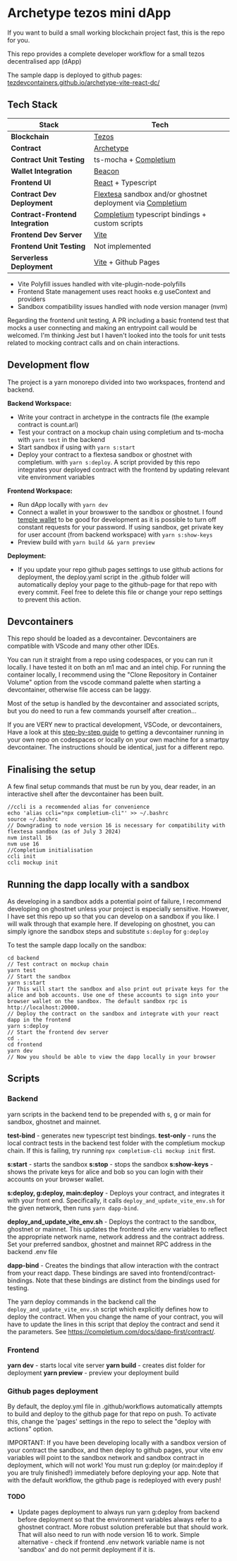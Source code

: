 # Archetype tezos mini dApp

If you want to build a small working blockchain project fast, this is the repo for you.

This repo provides a complete developer workflow for a small tezos decentralised app (dApp)

The sample dapp is deployed to github pages: [tezdevcontainers.github.io/archetype-vite-react-dc/](https://tezdevcontainers.github.io/archetype-vite-react-dc/)

## Tech Stack

| **Stack**                       | **Tech**                                                                                                     |
|---------------------------------|-------------------------------------------------------------------------------------------------------------|
| **Blockchain**                  | [Tezos](https://tezos.com/)                                                                                  |
| **Contract**                    | [Archetype](https://archetype-lang.org/)                                                                     |
| **Contract Unit Testing**       | ts-mocha + [Completium](https://completium.com/)                                                             |
| **Wallet Integration**          | [Beacon](https://docs.walletbeacon.io/supported-wallets)                                                     |
| **Frontend UI**                 | [React](https://react.dev/learn) + Typescript                                                                |
| **Contract Dev Deployment**     | [Flextesa](https://claudebarde.medium.com/flextesa-the-swiss-army-knife-of-development-on-tezos-f2783fad966e) sandbox and/or ghostnet deployment via [Completium](https://completium.com/) |
| **Contract-Frontend Integration** | [Completium](https://completium.com/) typescript bindings + custom scripts                                  |
| **Frontend Dev Server**         | [Vite](https://vitejs.dev/)                                                                                  |
| **Frontend Unit Testing**       | Not implemented                                                                                              |
| **Serverless Deployment**       | [Vite](https://vitejs.dev/) + Github Pages                                                                   |

- Vite Polyfill issues handled with vite-plugin-node-polyfills
- Frontend State management uses react hooks e.g useContext and providers
- Sandbox compatibility issues handled with node version manager (nvm) 
 
Regarding the frontend unit testing, A PR including a basic frontend test that mocks a user connecting and making an entrypoint call would be welcomed. I'm thinking Jest but I haven't looked into the tools for unit tests related to mocking contract calls and on chain interactions.

## Development flow

The project is a yarn monorepo divided into two workspaces, frontend and backend.

**Backend Workspace:**
- Write your contract in archetype in the contracts file (the example contract is count.arl)
- Test your contract on a mockup chain using completium and ts-mocha with `yarn test` in the backend
- Start sandbox if using with `yarn s:start`
- Deploy your contract to a flextesa sandbox or ghostnet with completium. with `yarn s:deploy`. A script provided by this repo integrates your deployed contract with the frontend by updating relevant vite environment variables

**Frontend Workspace:**
- Run dApp locally with `yarn dev`
- Connect a wallet in your browswer to the sandbox or ghostnet. I found [temple wallet](https://templewallet.com/download) to be good for development as it is possible to turn off constant requests for your password. If using sandbox, get private key for user account (from backend workspace) with `yarn s:show-keys`
- Preview build with `yarn build && yarn preview`

**Deployment:**
- If you update your repo github pages settings to use github actions for deployment, the deploy.yaml script in the .github folder will automatically deploy your page to the github-page for that repo with every commit. Feel free to delete this file or change your repo settings to prevent this action. 

##  Devcontainers

This repo should be loaded as a devcontainer. Devcontainers are compatible with VScode and many other other IDEs.

You can run it straight from a repo using codespaces, or you can run it locally. I have tested it on both an m1 mac and an intel chip. For running the container locally, I recommend using the "Clone Repository in Container Volume" option from the vscode command palette when starting a devcontainer, otherwise file access can be laggy.

Most of the setup is handled by the devcontainer and associated scripts, but you do need to run a few commands yourself after creation...

If you are VERY new to practical development, VSCode, or devcontainers, Have a look at this [step-by-step guide](https://github.com/TezDevContainers/smartpy-dc) to getting a devcontainer running in your own repo on codespaces or locally on your own machine for a smartpy devcontainer. The instructions should be identical, just for a different repo.  

## Finalising the setup
A few final setup commands that must be run by you, dear reader, in an interactive shell after the devcontainer has been built.

```
//ccli is a recommended alias for convenience
echo 'alias ccli="npx completium-cli"' >> ~/.bashrc
source ~/.bashrc
// Downgrading to node version 16 is necessary for compatibility with flextesa sandbox (as of July 3 2024)
nvm install 16
nvm use 16
//Completium initialisation
ccli init
ccli mockup init
```

## Running the dapp locally with a sandbox

As developing in a sandbox adds a potential point of failure, I recommend developing on ghostnet unless your project is especially sensitive. However, I have set this repo up so that you can develop on a sandbox if you like. I will walk through that example here. If developing on ghostnet, you can simply ignore the sandbox steps and substitute `s:deploy` for `g:deploy`

To test the sample dapp locally on the sandbox:

```
cd backend
// Test contract on mockup chain
yarn test
// Start the sandbox
yarn s:start
// This will start the sandbox and also print out private keys for the alice and bob accounts. Use one of these accounts to sign into your browser wallet on the sandbox. The default sandbox rpc is http://localhost:20000.
// Deploy the contract on the sandbox and integrate with your react dapp in the frontend
yarn s:deploy
// Start the frontend dev server
cd ..
cd frontend
yarn dev
// Now you should be able to view the dapp locally in your browser
```
## Scripts

### Backend
yarn scripts in the backend tend to be prepended with s, g or main for sandbox, ghostnet and mainnet.

**test-bind** - generates new typescript test bindings.
**test-only** - runs the local contract tests in the backend test folder with the completium mockup chain. If this is failing, try running `npx completium-cli mockup init` first.

**s:start** - starts the sandbox
**s:stop** - stops the sandbox
**s:show-keys** - shows the private keys for alice and bob so you can login with their accounts on your browser wallet.

**s:deploy, g:deploy, main:deploy** - Deploys your contract, and integrates it with your front end. Specifically, it calls `deploy_and_update_vite_env.sh` for the given network, then runs `yarn dapp-bind`. 

**deploy_and_update_vite_env.sh** - Deploys the contract to the sandbox, ghostnet or mainnet. This updates the frontend vite .env variables to reflect the appropriate network name, network address and the contract address. Set your preferred sandbox, ghostnet and mainnet RPC address in the backend .env file

**dapp-bind** - Creates the bindings that allow interaction with the contract from your react dapp. These bindings are saved into frontend/contract-bindings.  Note that these bindings are distinct from the bindings used for testing. 

The yarn deploy commands in the backend call the `deploy_and_update_vite_env.sh` script which explicitly defines how to deploy the contract. When you change the name of your contract, you will have to update the lines in this script that deploy the contract and send it the parameters. See https://completium.com/docs/dapp-first/contract/.

### Frontend

**yarn dev** - starts local vite server
**yarn build** - creates dist folder for deployment
**yarn preview** - preview your deployment build


### Github pages deployment

By default, the deploy.yml file in .github/workflows automatically attempts to build and deploy to the github page for that repo on push. To activate this, change the 'pages' settings in the repo to select the "deploy with actions" option. 

IMPORTANT: If you have been developing locally with a sandbox version of your contract the sandbox, and then deploy to github pages, your vite env variables will point to the sandbox network and sandbox contract in deployment, which will not work! You must run g:deploy (or main:deploy if you are truly finished!) immediately before deploying your app. Note that with the default workflow, the github page is redeployed with every push!

#### TODO 

- Update pages deployment to always run yarn g:deploy from backend before deployment so that the environment variables always refer to a ghostnet contract. More robust solution preferable but that should work. That will also need to run with node version 16 to work. Simple alternative - check if frontend .env network variable name is not 'sandbox' and do not permit deployment if it is.
